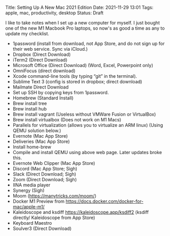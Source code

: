 Title: Setting Up A New Mac 2021 Edition
Date: 2021-11-29 13:01
Tags: apple, mac, productivity, desktop
Status: Draft

I like to take notes when I set up a new computer for myself. I just bought one of the new M1 Macbook Pro laptops, so now's as good a time as any to update my checklist.

* 1password (install from download, not App Store, and do not sign up for their web service. Sync via iCloud.)
* Dropbox (Direct Download)
* iTerm2 (Direct Download)
* Microsoft Office (Direct Download) (Word, Excel, Powerpoint only)
* OmniFocus (direct download)
* Xcode command-line tools (by typing “git” in the terminal).
* Sublime Text 3 (config is stored in dropbox; direct download)
* Mailmate Direct Download
* Set up SSH by copying keys from 1password.
* Homebrew (Standard Install)
* Brew install tree
* Brew install hub
* Brew install vagrant (Useless without VMWare Fusion or VirtualBox)
* Brew install virtualbox (Does not work on M1 Macs)
* Parallels for virtualization (allows you to virtualize an ARM linux) (Using QEMU solution below.)
* Evernote (Mac App Store)
* Deliveries (Mac App Store)
* Install home-brew
* Compile and install QEMU using above web page. Later updates broke this.
* Evernote Web Clipper (Mac App Store)
* Discord (Mac App Store; Sigh)
* Slack (Direct Download; Sigh)
* Zoom (Direct Download;  Sigh)
* IINA media player
* Synergy (Sigh)
* Moom (<https://manytricks.com/moom/>)
* Docker M1 Preview from <https://docs.docker.com/docker-for-mac/apple-m1/>
* Kaleidoscope and ksdiff <https://kaleidoscope.app/ksdiff2> (ksdiff directly/ Kaleidoscope from App Store)
* Keyboard Maestro
* Soulver3 (Direct Download)
